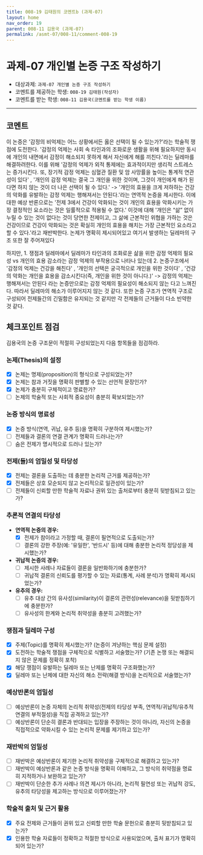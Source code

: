 ```yaml
---
title: 008-19 김태원의 코멘트b (과제-07)
layout: home
nav_order: 19
parent: 008-11 김용국 (과제-07)
permalink: /asmt-07/008-11/comment-008-19
---
```


# 과제-07 개인별 논증 구조 작성하기

- 대상과제: `과제-07 개인별 논증 구조 작성하기`
- 코멘트를 제공하는 학생: `008-19 김태원(작성자)` 
- 코멘트를 받는 학생: `008-11 김용국(코멘트를 받는 학생 이름)` 

---

## 코멘트

이 논증은 '감정의 비억제는 어느 상황에서든 옳은 선택이 될 수 있는가?'라는 학술적 쟁점에 도전한다. '감정의 억제는 사회 속 타인과의 조화로운 생활을 위해 필요하지만 동시에  개인의 내면에서 감정이 해소되지 못하게 해서 자신에게 해를 끼친다.'라는 딜레마를 해결하려한다. 이를 위해 '감정의 억제가 외적 통제에는 효과적이지만 생리적 스트레스는 증가시킨다. 또, 장기적 감정 억제는 심혈관 질환 및 암 사망률을 높이는 통계적 연관성이 있다' , '개인의 감정 억제는 결국 그 개인을 위한 것이며, 그것이 개인에게 해가 된다면 하지 않는 것이 더 나은 선택이 될 수 있다.' -> '개인의 효용을 크게 저하하는 건강의 악화를 유발하는 감정 억제는 행해져서는 안된다.'라는 연역적 논증을 제시한다. 이에 대한 예상 반론으로는 '전제 3에서 건강이 악화되는 것이 개인의 효용을 악화시키는 가장 결정적인 요소라는 것은 일률적으로 적용될 수 없다.' 이것에 대해 '개인은 “삶” 없이 누릴 수 있는 것이 없다는 것이 당연한 전제이고, 그 삶에 근본적인 위협을 가하는 것은 건강이므로 건강이 악화되는 것은 확실히 개인의 효용을 해치는 가장 근본적인 요소라고 할 수 있다.'라고 재반박한다. 논제가 명확히 제시되어있고 여기서 발생하는 딜레마의 구조 또한 잘 주어져있다

하지만, 1. 쟁점과 딜레마에서 딜레마가 타인과의 조화로운 삶을 위한 감정 억제의 필요성 vs 개인의 효용 감소라는 감정 억제의 부작용으로 나타나 있는데 2. 논증구조에서 '감정의 억제는 건강을 해친다' , '개인의 선택은 궁극적으로 개인을 위한 것이다' , '건강의 악화는 개인을 효용을 감소시킨다(즉, 개인을 위한 것이 아니다.)' -> 감정의 억제는 행해져서는 안된다 라는 논증만으로는 감정 억제의 필요성이 해소되지 않는 다고 느껴진다. 따라서 딜레마의 해소가 이루어지지 않는 것 같다. 또한 논증 구조가 연역적 구조로 구성되어 전제들간의 긴밀함은 유지되는 것 같지만 각 전제들의 근거들이 다소 빈약한 것 같다.

## 체크포인트 점검

김용국의 논증 구조문이 적절히 구성되었는지 다음 항목들을 점검하라.

### **논제(Thesis)의 설정**
- [x] 논제는 명제(proposition)의 형식으로 구성되었는가?
- [x] 논제는 참과 거짓을 명확히 판별할 수 있는 선언적 문장인가?
- [x] 논제가 충분히 구체적이고 명료한가?
- [ ] 논제의 학술적 또는 사회적 중요성이 충분히 확보되었는가?

### **논증 방식의 명료성**
- [x] 논증 방식(연역, 귀납, 유추 등)을 명확히 구분하여 제시했는가?
- [ ] 전제들과 결론의 연결 관계가 명확히 드러나는가?
- [ ] 숨은 전제가 명시적으로 드러나 있는가?

### **전제(들)의 엄밀성 및 타당성**
- [x] 전제는 결론을 도출하는 데 충분한 논리적 근거를 제공하는가?
- [x] 전제들은 상호 모순되지 않고 논리적으로 일관성이 있는가?
- [ ] 전제들이 신뢰할 만한 학술적 자료나 권위 있는 출처로부터 충분히 뒷받침되고 있는가?

### **추론적 연결의 타당성**
- **연역적 논증의 경우:**
  - [x] 전제가 참이라고 가정할 때, 결론이 필연적으로 도출되는가?
  - [ ] 결론의 강한 주장(예: '유일한', '반드시' 등)에 대해 충분한 논리적 정당성을 제시했는가?

- **귀납적 논증의 경우:**
  - [ ] 제시한 사례나 자료들이 결론을 일반화하기에 충분한가?
  - [ ] 귀납적 결론의 신뢰도를 평가할 수 있는 자료(통계, 사례 분석)가 명확히 제시되었는가?

- **유추의 경우:**
  - [ ] 유추 대상 간의 유사성(similarity)이 결론의 관련성(relevance)을 뒷받침하기에 충분한가?
  - [ ] 유사성의 한계와 논리적 취약성을 충분히 고려했는가?

### **쟁점과 딜레마 구성**
- [x] 주제(Topic)를 명확히 제시했는가? (논증이 겨냥하는 핵심 문제 설정)
- [x] 도전하는 학술적 쟁점을 구체적으로 식별하고 서술했는가? (기존 논쟁 또는 해결되지 않은 문제를 정확히 포착)
- [x] 해당 쟁점이 유발하는 딜레마 또는 난제를 명확히 구조화했는가?
- [x] 딜레마 또는 난제에 대한 자신의 해소 전략(해결 방식)을 논리적으로 서술했는가?

### **예상반론의 엄밀성**
- [ ] 예상반론이 논증 자체의 논리적 취약성(전제의 타당성 부족, 연역적/귀납적/유추적 연결의 부적절성)을 직접 공격하고 있는가?
- [ ] 예상반론이 단순히 결론과 반대되는 입장을 주장하는 것이 아니라, 자신의 논증을 직접적으로 약화시킬 수 있는 논리적 문제를 제기하고 있는가?

### **재반박의 엄밀성**
- [ ] 재반박은 예상반론이 제기한 논리적 취약성을 구체적으로 해결하고 있는가?
- [ ] 재반박이 예상반론과 같은 논증 방식을 명확히 이해하고, 그 방식의 취약점을 명료히 지적하거나 보완하고 있는가?
- [ ] 재반박이 단순한 추가 사례나 의견 제시가 아니라, 논리적 필연성 또는 귀납적 강도, 유추의 타당성을 제고하는 방식으로 이루어졌는가?

### **학술적 출처 및 근거 활용**
- [x] 주요 전제와 근거들이 권위 있고 신뢰할 만한 학술 문헌으로 충분히 뒷받침되고 있는가?
- [x] 인용한 학술 자료들이 정확하고 적절한 방식으로 사용되었으며, 출처 표기가 명확히 되어 있는가?
